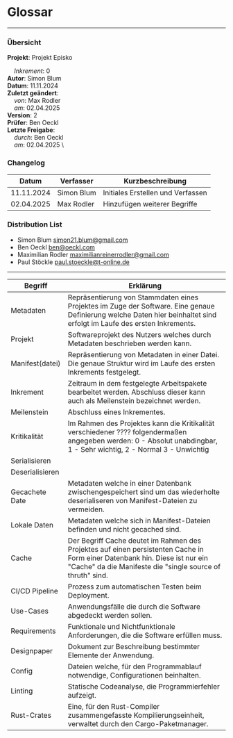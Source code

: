 # Glossar

---

### Übersicht

**Projekt**: Projekt Episko 

&nbsp;&nbsp;&nbsp;&nbsp;_Inkrement_: 0 \
**Autor**: Simon Blum \
**Datum**: 11.11.2024 \
**Zuletzt geändert**: \
&nbsp;&nbsp;&nbsp;&nbsp;_von_: Max Rodler \
&nbsp;&nbsp;&nbsp;&nbsp;_am_: 02.04.2025 \
**Version**: 2 \
**Prüfer**: Ben Oeckl \
**Letzte Freigabe**: \
&nbsp;&nbsp;&nbsp;&nbsp;_durch_: Ben Oeckl \
&nbsp;&nbsp;&nbsp;&nbsp;_am_: 02.04.2025 \

### Changelog

| Datum      | Verfasser  | Kurzbeschreibung                  |
|------------|------------|-----------------------------------|
| 11.11.2024 | Simon Blum | Initiales Erstellen und Verfassen |
| 02.04.2025 | Max Rodler | Hinzufügen weiterer Begriffe      |


### Distribution List

- Simon Blum <simon21.blum@gmail.com>
- Ben Oeckl <ben@oeckl.com>
- Maximilian Rodler <maximilianreinerrodler@gmail.com>
- Paul Stöckle <paul.stoeckle@t-online.de>

---

| Begriff         | Erklärung                                                                                                                                                                                 |
|-----------------|-------------------------------------------------------------------------------------------------------------------------------------------------------------------------------------------|
| Metadaten       | Repräsentierung von Stammdaten eines Projektes im Zuge der Software. Eine genaue Definierung welche Daten hier beinhaltet sind erfolgt im Laufe des ersten Inkrements.                    |
| Projekt         | Softwareprojekt des Nutzers welches durch Metadaten beschrieben werden kann.                                                                                                              |
| Manifest(datei) | Repräsentierung von Metadaten in einer Datei. Die genaue Struktur wird im Laufe des ersten Inkrements festgelegt.                                                                         |
| Inkrement       | Zeitraum in dem festgelegte Arbeitspakete bearbeitet werden. Abschluss dieser kann auch als Meilenstein bezeichnet werden.                                                                |
| Meilenstein     | Abschluss eines Inkrementes.                                                                                                                                                              |
| Kritikalität    | Im Rahmen des Projektes kann die Kritikalität verschiedener ???? folgendermaßen angegeben werden: 0 - Absolut unabdingbar, 1 - Sehr wichtig, 2 - Normal 3 - Unwichtig                     |
| Serialisieren   |                                                                                                                                                                                           |
| Deserialisieren |                                                                                                                                                                                           |
| Gecachete Date  | Metadaten welche in einer Datenbank zwischengespeichert sind um das wiederholte deserialiseren von Manifest-Dateien zu vermeiden.                                                         |
| Lokale Daten    | Metadaten welche sich in Manifest-Dateien befinden und nicht gecached sind.                                                                                                               |
| Cache           | Der Begriff Cache deutet im Rahmen des Projektes auf einen persistenten Cache in Form einer Datenbank hin. Diese ist nur ein "Cache" da die Manifeste die "single source of thruth" sind. |
| CI/CD Pipeline  | Prozess zum automatischen Testen beim Deployment.                                                                                                                                         |
| Use-Cases       | Anwendungsfälle die durch die Software abgedeckt werden sollen.                                                                                                                           |
| Requirements    | Funktionale und Nichtfunktionale Anforderungen, die die Software erfüllen muss.                                                                                                           |
| Designpaper     | Dokument zur Beschreibung bestimmter Elemente der Anwendung.                                                                                                                              |
| Config          | Dateien welche, für den Programmablauf notwendige, Configurationen beinhalten.                                                                                                            |
| Linting         | Statische Codeanalyse, die Programmierfehler aufzeigt.                                                                                                                                    |
| Rust-Crates     | Eine, für den Rust-Compiler zusammengefasste Kompilierungseinheit, verwaltet durch den Cargo-Paketmanager.                                                                                |

